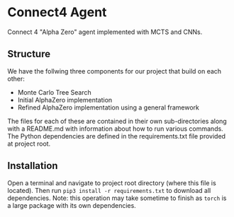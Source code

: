 # Connect4 Agent

Connect 4 "Alpha Zero" agent implemented with MCTS and CNNs.

## Structure

We have the follwing three components for our project that build on each other:

- Monte Carlo Tree Search
- Initial AlphaZero implementation
- Refined AlphaZero implementation using a general framework

The files for each of these are contained in their own sub-directories along with a README.md with information about how to run various commands. The Python dependencies are defined in the requirements.txt file provided at project root.

## Installation

Open a terminal and navigate to project root directory (where this file is located). Then run `pip3 install -r requirements.txt` to download all dependencies. Note: this operation may take sometime to finish as `torch` is a large package with its own dependencies.
